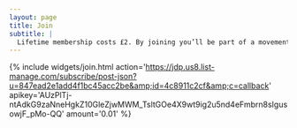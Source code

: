 ```yaml
---
layout: page
title: Join
subtitle: |
  Lifetime membership costs £2. By joining you’ll be part of a movement bringing fairer housing to York. As a shareholder member with a vote you'll be able to have your say on our future and become more involved with our work.
---
```


{% include widgets/join.html
  action='https://jdp.us8.list-manage.com/subscribe/post-json?u=847ead2e1add4f1bc45acc2be&amp;id=4c8911c2cf&amp;c=callback'
  apikey='AUzPlTj-ntAdkG9zaNneHgkZ10GleZjwMWM_TsltGOe4X9wt9ig2u5nd4eFmbrn8sIgusowjF_pMo-QQ'
  amount='0.01'
%}
